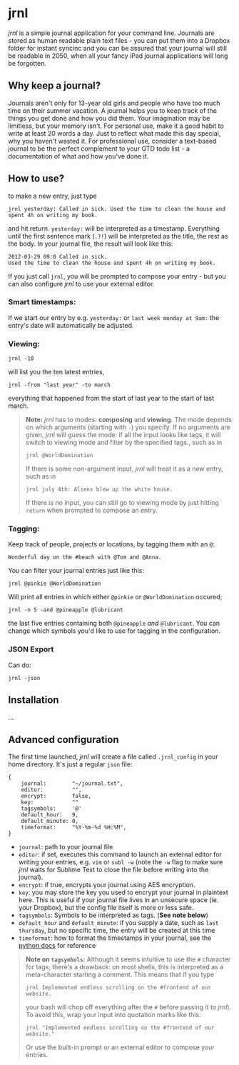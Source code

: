 # jrnl

*jrnl* is a simple journal application for your command line. Journals are stored as human readable plain text files - you can put them into a Dropbox folder for instant syncinc and you can be assured that your journal will still be readable in 2050, when all your fancy iPad journal applications will long be forgotten.

## Why keep a journal?

Journals aren't only for 13-year old girls and people who have too much time on their summer vacation. A journal helps you to keep track of the things you get done and how you did them. Your imagination may be limitless, but your memory isn't. For personal use, make it a good habit to write at least 20 words a day. Just to reflect what made this day special, why you haven't wasted it. For professional use, consider a text-based journal to be the perfect complement to your GTD todo list - a documentation of what and how you've done it.

## How to use?

to make a new entry, just type

    jrnl yesterday: Called in sick. Used the time to clean the house and spent 4h on writing my book.

and hit return. `yesterday:` will be interpreted as a timestamp. Everything until the first sentence mark (`.?!`) will be interpreted as the title, the rest as the body. In your journal file, the result will look like this:

    2012-03-29 09:0 Called in sick. 
    Used the time to clean the house and spent 4h on writing my book.

If you just call `jrnl`, you will be prompted to compose your entry - but you can also configure _jrnl_ to use your external editor.

### Smart timestamps:

If we start our entry by e.g. `yesterday:` or `last week monday at 9am:` the entry's date will automatically be adjusted. 

### Viewing:

    jrnl -10   

will list you the ten latest entries,

    jrnl -from "last year" -to march   

everything that happened from the start of last year to the start of last march. 


> __Note:__ _jrnl_ has to modes: __composing__ and __viewing__. The mode depends on which arguments (starting with `-`) you specify. If no arguments are given, _jrnl_ will guess the mode: if all the input looks like tags, it will switch to viewing mode and filter by the specified tags., such as in
>
>     jrnl @WorldDomination
>
> If there is some non-argument input, _jrnl_ will treat it as a new entry, such as in
> 
>     jrnl july 4th: Aliens blew up the white house.
>
> If there is no input, you can still go to viewing mode by just hitting `return` when prompted to compose an entry.


### Tagging:

Keep track of people, projects or locations, by tagging them with an `@`:

    Wonderful day on the #beach with @Tom and @Anna.

You can filter your journal entries just like this:

    jrnl @pinkie @WorldDomination

Will print all entries in which either `@pinkie` or `@WorldDomination` occured;

    jrnl -n 5 -and @pineapple @lubricant

the last five entries containing both `@pineapple` _and_ `@lubricant`. You can change which symbols you'd like to use for tagging in the configuration.

### JSON Export

Can do:

    jrnl -json


## Installation

...

## Advanced configuration

The first time launched, _jrnl_ will create a file called `.jrnl_config` in your home directory. It's just a regular `json` file:

    {
        journal:        "~/journal.txt",
        editor:         "",
        encrypt:        false,
        key:            ""
        tagsymbols:     '@'
        default_hour:   9,
        default_minute: 0,
        timeformat:     "%Y-%m-%d %H:%M",
    }

 - `journal`: path to  your journal file
 - `editor`: if set, executes this command to launch an external editor for writing your entries, e.g. `vim` or `subl -w` (note the `-w` flag to make sure _jrnl_ waits for Sublime Text to close the file before writing into the journal).
 - `encrypt`: if true, encrypts your journal using AES encryption.
 - `key`: you may store the key you used to encrypt your journal in plaintext here. This is useful if your journal file lives in an unsecure space (ie. your Dropbox), but the config file itself is more or less safe.
 - `tagsymbols`: Symbols to be interpreted as tags. (__See note below__)
 - `default_hour` and `default_minute`: if you supply a date, such as `last thursday`, but no specific time, the entry will be created at this time
 - `timeformat`: how to format the timestamps in your journal, see the [python docs](http://docs.python.org/library/time.html#time.strftime) for reference


> __Note on `tagsymbols`:__ Although it seems intuitive to use the `#` character for tags, there's a drawback: on most shells, this is interpreted as a meta-character starting a comment. This means that if you type
> 
>     jrnl Implemented endless scrolling on the #frontend of our website.
>
> your bash will chop off everything after the `#` before passing it to _jrnl_). To avoid this, wrap your input into quotation marks like this:
> 
>     jrnl "Implemented endless scrolling on the #frontend of our website."
> 
> Or use the built-in prompt or an external editor to compose your entries.
